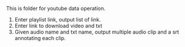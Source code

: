 This is folder for youtube data operation.

1. Enter playlist link, output list of link.
2. Enter link to download video and txt
3. Given audio name and txt name, output multiple audio clip and a srt annotating each clip.
